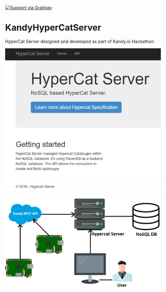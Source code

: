 <a href="https://gratipay.com/~ranjancse26/"><img src="https://camo.githubusercontent.com/a93de1c49a0322226ae89cb504a68844e8411ba7/68747470733a2f2f63646e2e7261776769742e636f6d2f67726174697061792f67726174697061792d62616467652f322e332e302f646973742f67726174697061792e737667" alt="Support via Gratipay" 
data-canonical-src="https://cdn.rawgit.com/gratipay/gratipay-badge/2.3.0/dist/gratipay.svg" style="max-width:100%;"></a>

# KandyHyperCatServer

HyperCat Server designed and developed as part of Kandy.io Hackathon

![text](HyperCatServerAPI.png)

![text](HyperCat-Usage.png)
